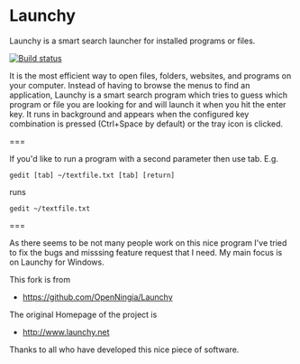 # Launchy
Launchy is a smart search launcher for installed programs or files.

[![Build status](https://ci.appveyor.com/api/projects/status/pct0c3u01cd206ta?svg=true)](https://ci.appveyor.com/project/shirosaki/launchy)

It is the most efficient way to open files, folders, websites,
and programs on your computer. Instead of having to browse the menus
to find an application, Launchy is a smart search program which tries
to guess which program or file you are looking for and will launch
it when you hit the enter key. It runs in background and appears when
the configured key combination is pressed (Ctrl+Space by default) or
the tray icon is clicked.

===

If you'd like to run a program with a second parameter then use tab. E.g. 
```
gedit [tab] ~/textfile.txt [tab] [return]
```
runs
```
gedit ~/textfile.txt
```
===

As there seems to be not many people work on this nice program I've tried to fix
the bugs and misssing feature request that I need. My main focus is on Launchy for Windows.

This fork is from 
- https://github.com/OpenNingia/Launchy

The original Homepage of the project is
- http://www.launchy.net


Thanks to all who have developed this nice piece of software.
